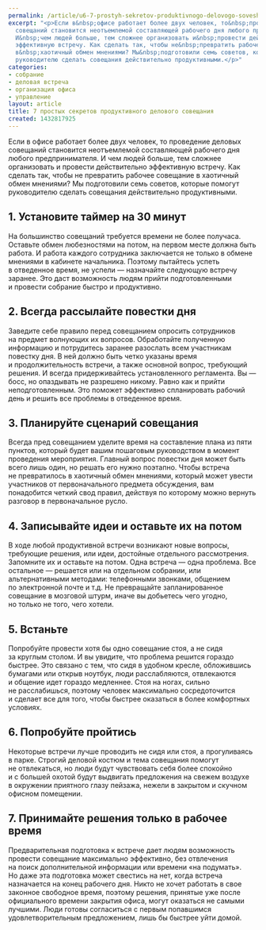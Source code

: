 ```yaml
---
permalink: /article/u6-7-prostyh-sekretov-produktivnogo-delovogo-soveshchaniya
excerpt: "<p>Если в&nbsp;офисе работает более двух человек, то&nbsp;проведение деловых
  совещаний становится неотъемлемой составляющей рабочего дня любого предпринимателя.
  И&nbsp;чем людей больше, тем сложнее организовать и&nbsp;провести действительно
  эффективную встречу. Как сделать так, чтобы не&nbsp;превратить рабочее совещание
  в&nbsp;хаотичный обмен мнениями? Мы&nbsp;подготовили семь советов, которые помогут
  руководителю сделать совещания действительно продуктивными.</p>"
categories:
- собрание
- деловая встреча
- организация офиса
- управление
layout: article
title: 7 простых секретов продуктивного делового совещания
created: 1432817925
---
```

Если в офисе работает более двух человек, то проведение деловых совещаний становится неотъемлемой составляющей рабочего дня любого предпринимателя. И чем людей больше, тем сложнее организовать и провести действительно эффективную встречу. Как сделать так, чтобы не превратить рабочее совещание в хаотичный обмен мнениями? Мы подготовили семь советов, которые помогут руководителю сделать совещания действительно продуктивными.

## 1. Установите таймер на 30 минут ##

На большинство совещаний требуется времени не более получаса. Оставьте обмен любезностями на потом, на первом месте должна быть работа. И работа каждого сотрудника заключается не только в обмене мнениями в кабинете начальника. Поэтому пытайтесь успеть в отведенное время, не успели — назначайте следующую встречу заранее. Это даст возможность людям прийти подготовленными и провести собрание быстро и продуктивно.

## 2. Всегда рассылайте повестки дня ##

Заведите себе правило перед совещанием опросить сотрудников на предмет волнующих их вопросов. Обработайте полученную информацию и потрудитесь заранее разослать всем участникам повестку дня. В ней должно быть четко указаны время и продолжительность встречи, а также основной вопрос, требующий решения. И всегда придерживайтесь установленного регламента. Вы — босс, но опаздывать не разрешено никому. Равно как и прийти неподготовленным. Это поможет эффективно спланировать рабочий день и решить все проблемы в отведенное время.

## 3. Планируйте сценарий совещания ##

Всегда пред совещанием уделите время на составление плана из пяти пунктов, который будет вашим пошаговым руководством в момент проведения мероприятия. Главный вопрос повестки дня может быть всего лишь один, но решать его нужно поэтапно. Чтобы встреча не превратилось в хаотичный обмен мнениями, который может увести участников от первоначального предмета обсуждения, вам понадобится четкий свод правил, действуя по которому можно вернуть разговор в первоначальное русло.

## 4. Записывайте идеи и оставьте их на потом ##

В ходе любой продуктивной встречи возникают новые вопросы, требующие решения, или идеи, достойные отдельного рассмотрения. Запомните их и оставьте на потом. Одна встреча — одна проблема. Все остальное — решается или на отдельном собрании, или альтернативными методами: телефонными звонками, общением по электронной почте и т.д. Не превращайте запланированное совещание в мозговой штурм, иначе вы добьетесь чего угодно, но только не того, чего хотели.

## 5. Встаньте ##

Попробуйте провести хотя бы одно совещание стоя, а не сидя за круглым столом. И вы увидите, что проблема решится гораздо быстрее. Это связано с тем, что сидя в удобном кресле, обложившись бумагами или открыв ноутбук, люди расслабляются, отвлекаются и общение идет гораздо медленнее. Стоя на ногах, сильно не расслабишься, поэтому человек максимально сосредоточится и сделает все для того, чтобы быстрее оказаться в более комфортных условиях.

## 6. Попробуйте пройтись ##

Некоторые встречи лучше проводить не сидя или стоя, а прогуливаясь в парке. Строгий деловой костюм и тема совещания помогут не отвлекаться, но люди будут чувствовать себя более спокойно и с большей охотой будут выдвигать предложения на свежем воздухе в окружении приятного глазу пейзажа, нежели в закрытом и скучном офисном помещении.

## 7. Принимайте решения только в рабочее время ##

Предварительная подготовка к встрече дает людям возможность провести совещание максимально эффективно, без отвлечения на поиск дополнительной информации или времени «на подумать». Но даже эта подготовка может свестись на нет, когда встреча назначается на конец рабочего дня. Никто не хочет работать в свое законное свободное время, поэтому решения, принятые уже после официального времени закрытия офиса, могут оказаться не самыми лучшими. Люди готовы согласиться с первым попавшимся удовлетворительным предложением, лишь бы быстрее уйти домой.
